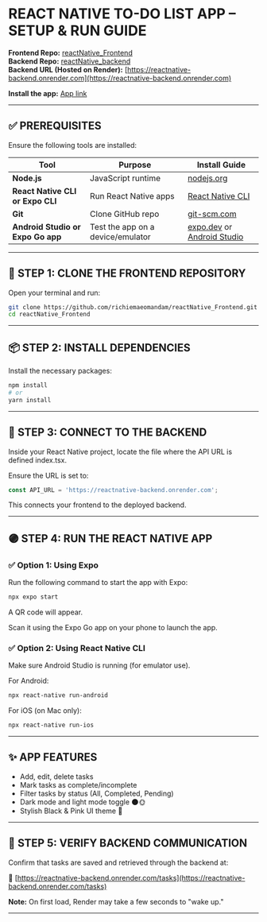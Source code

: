 # REACT NATIVE TO-DO LIST APP – SETUP & RUN GUIDE

 
**Frontend Repo:** [reactNative_Frontend](https://github.com/richiemaeomandam/reactNative_Frontend)  
**Backend Repo:** [reactNative_backend](https://github.com/richiemaeomandam/reactNative_backend)  
**Backend URL (Hosted on Render):** [https://reactnative-backend.onrender.com](https://reactnative-backend.onrender.com)

**Install the app:** [App link](https://expo.dev/accounts/richiemae/projects/todo-app/builds/cc422aa5-8461-420a-9115-9e4c66314b28)

---

## ✅ PREREQUISITES
Ensure the following tools are installed:

| **Tool** | **Purpose** | **Install Guide** |
| -------- | ----------- | ----------------- |
| **Node.js** | JavaScript runtime | [nodejs.org](https://nodejs.org) |
| **React Native CLI or Expo CLI** | Run React Native apps | [React Native CLI](https://reactnative.dev/docs/environment-setup) |
| **Git** | Clone GitHub repo | [git-scm.com](https://git-scm.com) |
| **Android Studio or Expo Go app** | Test the app on a device/emulator | [expo.dev](https://expo.dev) or [Android Studio](https://developer.android.com/studio) |

---

## 🧩 STEP 1: CLONE THE FRONTEND REPOSITORY
Open your terminal and run:

```bash
git clone https://github.com/richiemaeomandam/reactNative_Frontend.git
cd reactNative_Frontend
```

---

## 📦 STEP 2: INSTALL DEPENDENCIES
Install the necessary packages:

```bash
npm install
# or
yarn install
```

---

## 🔗 STEP 3: CONNECT TO THE BACKEND
Inside your React Native project, locate the file where the API URL is defined index.tsx.

Ensure the URL is set to:

```ts
const API_URL = 'https://reactnative-backend.onrender.com';
```

This connects your frontend to the deployed backend.

---

## 🟣 STEP 4: RUN THE REACT NATIVE APP

### ✅ Option 1: Using Expo
Run the following command to start the app with Expo:

```bash
npx expo start
```

A QR code will appear.

Scan it using the Expo Go app on your phone to launch the app.

### ✅ Option 2: Using React Native CLI
Make sure Android Studio is running (for emulator use).

For Android:

```bash
npx react-native run-android
```

For iOS (on Mac only):

```bash
npx react-native run-ios
```

---

## ✨ APP FEATURES
- Add, edit, delete tasks
- Mark tasks as complete/incomplete
- Filter tasks by status (All, Completed, Pending)
- Dark mode and light mode toggle 🌑🌞
- Stylish Black & Pink UI theme 🎀

---

## 🧪 STEP 5: VERIFY BACKEND COMMUNICATION
Confirm that tasks are saved and retrieved through the backend at:

🔗 [https://reactnative-backend.onrender.com/tasks](https://reactnative-backend.onrender.com/tasks)

**Note:** On first load, Render may take a few seconds to "wake up."

---


